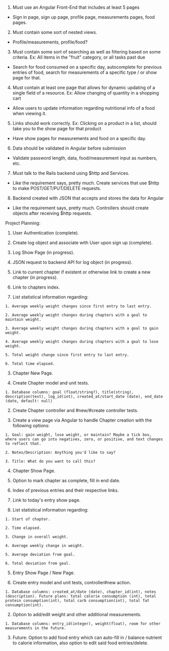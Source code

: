 1. Must use an Angular Front-End that includes at least 5 pages
  - Sign in page, sign up page, profile page, measurements pages, food pages.
2. Must contain some sort of nested views.
  - Profile/measurements, profile/food?
3. Must contain some sort of searching as well as filtering based on some criteria. Ex: All items in the "fruit" category, or all tasks past due
  - Search for food consumed on a specific day, autocomplete for previous entries of food, search for measurements of a specific type / or show page for that.
4. Must contain at least one page that allows for dynamic updating of a single field of a resource. Ex: Allow changing of quantity in a shopping cart
  - Allow users to update information regarding nutritional info of a food when viewing it.
5. Links should work correctly. Ex: Clicking on a product in a list, should take you to the show page for that product
  - Have show pages for measurements and food on a specific day.
6. Data should be validated in Angular before submission
  - Validate password length, data, food/measurement input as numbers, etc.
7. Must talk to the Rails backend using $http and Services.
  - Like the requirement says, pretty much. Create services that use $http to make POST/GET/PUT/DELETE requests.
8. Backend created with JSON that accepts and stores the data for Angular
  - Like the requirement says, pretty much. Controllers should create objects after receiving $http requests.



Project Planning:


1. User Authentication (complete).

  1. Create log object and associate with User upon sign up (complete).

2. Log Show Page (in progress).

  1. JSON request to backend API for log object (in progress).

  2. Link to current chapter if existent or otherwise link to create a new chapter (in progress).

  3. Link to chapters index.

  4. List statistical information regarding:

    1. Average weekly weight changes since first entry to last entry.

    2. Average weekly weight changes during chapters with a goal to maintain weight.

    3. Average weekly weight changes during chapters with a goal to gain weight.

    4. Average weekly weight changes during chapters with a goal to lose weight.

    5. Total weight change since first entry to last entry.

    6. Total time elapsed.

3. Chapter New Page.

  1. Create Chapter model and unit tests.

    1. Database columns: goal (float/string?), title(string), description(text), log_id(int), created_at/start_date (date), end_date (date, default: null)

  2. Create Chapter controller and #new/#create controller tests.

  3. Create a view page via Angular to handle Chapter creation with the following options:

    1. Goal: gain weight, lose weight, or maintain? Maybe a tick box, where users can go into negatives, zero, or positive, and text changes to reflect that.

    2. Notes/Description: Anything you'd like to say?

    3. Title: What do you want to call this?

4. Chapter Show Page.

  1. Option to mark chapter as complete, fill in end date.

  2. Index of previous entries and their respective links.

  3. Link to today's entry show page.

  4. List statistical information regarding:

    1. Start of chapter.

    2. Time elapsed.

    3. Change in overall weight.

    4. Average weekly change in weight.

    5. Average deviation from goal.

    6. Total deviation from goal.

5. Entry Show Page / New Page.

  1. Create entry model and unit tests, controller#new action.

    1. Database columns: created_at/date (date), chapter_id(int), notes (description). Future plans: total calorie consumption (int), total protein consumption(int), total carb consumption(int), total fat consumption(int).

  2. Option to add/edit weight and other additional measurements.

    1. Database columns: entry_id(integer), weight(float), room for other measurements in the future.

  3. Future: Option to add food entry which can auto-fill in / balance nutrient to calorie information, also option to edit said food entries/delete.
